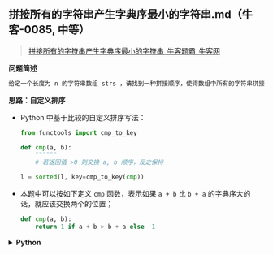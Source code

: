 ## 拼接所有的字符串产生字典序最小的字符串.md（牛客-0085, 中等）
<!--{
    "tags": ["排序"],
    "来源": "牛客",
    "难度": "中等",
    "编号": "0085",
    "标题": "拼接所有的字符串产生字典序最小的字符串",
    "公司": []
}-->

> [拼接所有的字符串产生字典序最小的字符串_牛客题霸_牛客网](https://www.nowcoder.com/practice/f1f6a1a1b6f6409b944f869dc8fd3381)

<summary><b>问题简述</b></summary>

```txt
给定一个长度为 n 的字符串数组 strs ，请找到一种拼接顺序，使得数组中所有的字符串拼接起来组成的字符串是所有拼接方案中字典序最小的，并返回这个拼接后的字符串。
```

<!-- 
<details><summary><b>详细描述</b></summary>

```txt
```
-->

</details>

<!-- <div align="center"><img src="../../../_assets/xxx.png" height="300" /></div> -->

<summary><b>思路：自定义排序</b></summary>

- Python 中基于比较的自定义排序写法：

    ```python
    from functools import cmp_to_key

    def cmp(a, b):
        """"""
        # 若返回值 >0 则交换 a, b 顺序，反之保持
    
    l = sorted(l, key=cmp_to_key(cmp))
    ```
- 本题中可以按如下定义 `cmp` 函数，表示如果 `a + b` 比 `b + a` 的字典序大的话，就应该交换两个的位置；
    ```python
    def cmp(a, b):
        return 1 if a + b > b + a else -1
    ```

<details><summary><b>Python</b></summary>

```python
class Solution:
    def minString(self , strs: List[str]) -> str:
        from functools import cmp_to_key
        
        key = cmp_to_key(lambda a, b: 1 if a + b > b + a else -1)
        ss = sorted(strs, key=key)
        return ''.join(ss)
```

</details>

